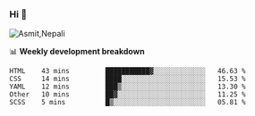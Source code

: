 ### Hi 👋

![Asmit,Nepali](https://media.giphy.com/media/L8K62iTDkzGX6/giphy.gif)
<!--
**asmit99nepali/asmit99nepali** is a ✨ _special_ ✨ repository because its `README.md` (this file) appears on your GitHub profile.

Here are some ideas to get you started:

- 🔭 I’m currently working on ...
- 🌱 I’m currently learning ...
- 👯 I’m looking to collaborate on ...
- 🤔 I’m looking for help with ...
- 💬 Ask me about ...
- 📫 How to reach me: ...
- 😄 Pronouns: ...
- ⚡ Fun fact: ...
-->


📊 **Weekly development breakdown**
<!--START_SECTION:waka-->
```text
HTML    43 mins         ███████████▓░░░░░░░░░░░░░   46.63 % 
CSS     14 mins         ████░░░░░░░░░░░░░░░░░░░░░   15.53 % 
YAML    12 mins         ███▒░░░░░░░░░░░░░░░░░░░░░   13.30 % 
Other   10 mins         ██▓░░░░░░░░░░░░░░░░░░░░░░   11.25 % 
SCSS    5 mins          █▒░░░░░░░░░░░░░░░░░░░░░░░   05.81 % 
```
<!--END_SECTION:waka-->

